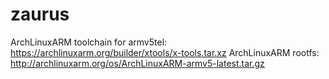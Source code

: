 # zaurus

ArchLinuxARM toolchain for armv5tel: https://archlinuxarm.org/builder/xtools/x-tools.tar.xz
ArchLinuxARM rootfs: http://archlinuxarm.org/os/ArchLinuxARM-armv5-latest.tar.gz
